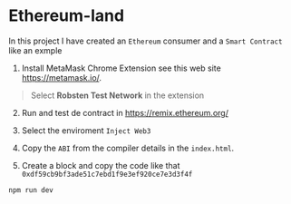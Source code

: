 # Ethereum-land

In this project I have created an `Ethereum` consumer and a `Smart Contract` like an exmple

1. Install MetaMask Chrome Extension see this web site https://metamask.io/.

> Select **Robsten Test Network** in the extension

2. Run and test de contract in https://remix.ethereum.org/

3. Select the enviroment `Inject Web3`

4. Copy the `ABI` from the compiler details in the `index.html`.

5. Create a block and copy the code  like that `0xdf59cb9bf3ade51c7ebd1f9e3ef920ce7e3d3f4f`


```
npm run dev
```
